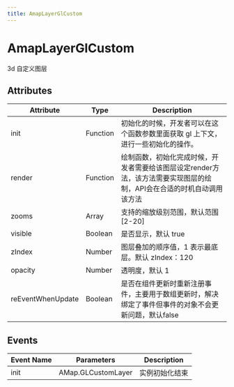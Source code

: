 ```yaml
---
title: AmapLayerGlCustom
---
```


# AmapLayerGlCustom
3d 自定义图层

## Attributes

Attribute | Type | Description
---|---|---|
init  | Function | 初始化的时候，开发者可以在这个函数参数里面获取 gl 上下文，进行一些初始化的操作。
render | Function | 绘制函数，初始化完成时候，开发者需要给该图层设定render方法，该方法需要实现图层的绘制，API会在合适的时机自动调用该方法
zooms | Array | 支持的缩放级别范围，默认范围 [2-20]
visible | Boolean | 是否显示，默认 true
zIndex | Number | 图层叠加的顺序值，1 表示最底层。默认 zIndex：120
opacity | Number | 透明度，默认 1
reEventWhenUpdate | Boolean | 是否在组件更新时重新注册事件，主要用于数组更新时，解决绑定了事件但事件的对象不会更新问题，默认false

## Events

Event Name | Parameters | Description
---|---|---|
init | AMap.GLCustomLayer | 实例初始化结束

